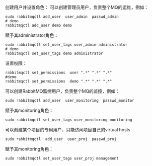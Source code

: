 
创建用户并设置角色：
可以创建管理员用户，负责整个MQ的运维，例如：
```shell
sudo rabbitmqctl add_user  user_admin  passwd_admin  
# demo
rabbitmqctl add_user demo demo

```
赋予其administrator角色：

```shell
sudo rabbitmqctl set_user_tags user_admin administrator  
# demo
rabbitmqctl set_user_tags demo administrator
```

设置权限：
```shell
rabbitmqctl set_permissions  user ".*" ".*" ".*"
#demo
rabbitmqctl set_permissions  demo ".*" ".*" ".*"
```


可以创建RabbitMQ监控用户，负责整个MQ的监控，例如：
```shell
sudo rabbitmqctl add_user  user_monitoring  passwd_monitor 
``` 

赋予其monitoring角色：
```shell
sudo rabbitmqctl set_user_tags user_monitoring monitoring  
```
可以创建某个项目的专用用户，只能访问项目自己的virtual hosts
```shell
sudo rabbitmqctl  add_user  user_proj  passwd_proj  
```
赋予其monitoring角色：
```shell
sudo rabbitmqctl set_user_tags user_proj management  
```

